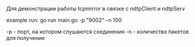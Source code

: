 Для демонстрации работы tcpmirror в связке с ndtpClient и ndtpServ

example run: 
go run main.go -p "9002" -n 100

-p - порт, на котором слушаются соединения
-n - количество пакетов для получения